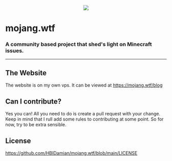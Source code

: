 <p align="center">
  <img src="https://mojang.wtf/img/image.png"/>
</p>

# mojang.wtf
### A community based project that shed's light on Minecraft issues.
***
## The Website
The website is on my own vps. It can be viewed at https://mojang.wtf/blog

## Can I contribute? 
Yes you can! All you need to do is create a pull request with your change. 
Keep in mind that I rull add some rules to contributing at some point. So for now, try to be extra sensible. 

## License
https://github.com/HBIDamian/mojang.wtf/blob/main/LICENSE
